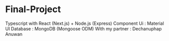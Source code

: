 # Final-Project
Typescript with React (Next.js) + Node.js (Express)
Component Ui : Material UI
Database : MongoDB (Mongoose ODM)
With my partner : Dechanuphap Anuwan
